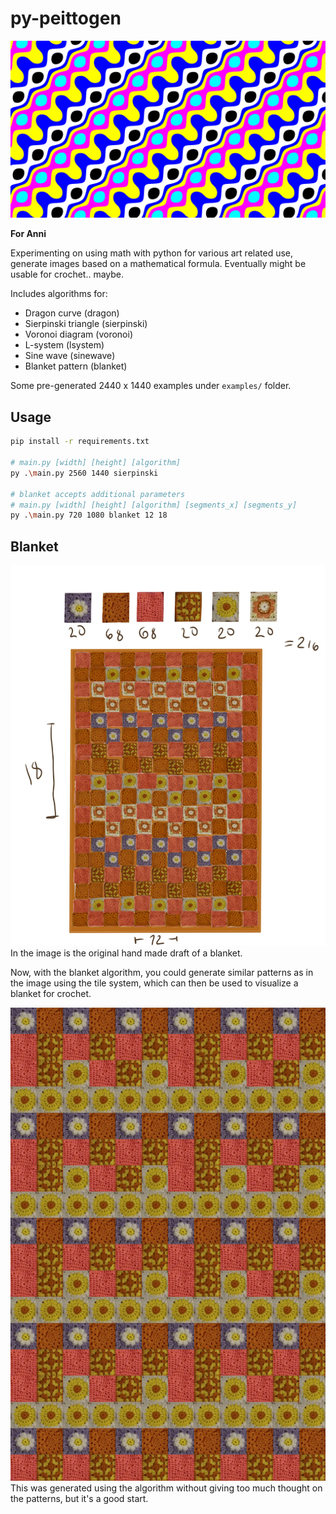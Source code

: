 # py-peittogen

![Sinewave High Resolution](example.png)

**For Anni**

Experimenting on using math with python for various art related use,
generate images based on a mathematical formula. Eventually might be usable for crochet.. maybe.

Includes algorithms for:

- Dragon curve (dragon)
- Sierpinski triangle (sierpinski)
- Voronoi diagram (voronoi)
- L-system (lsystem)
- Sine wave (sinewave)
- Blanket pattern (blanket)

Some pre-generated 2440 x 1440 examples under `examples/` folder.

## Usage

```sh
pip install -r requirements.txt

# main.py [width] [height] [algorithm]
py .\main.py 2560 1440 sierpinski

# blanket accepts additional parameters
# main.py [width] [height] [algorithm] [segments_x] [segments_y]
py .\main.py 720 1080 blanket 12 18
```

## Blanket

![Blanket Draft](example2.png)
In the image is the original hand made draft of a blanket.

Now, with the blanket algorithm, you could generate similar patterns as in the image using the tile system, which can then be used to visualize a blanket for crochet.

![Generated Blanket](example3.png)
This was generated using the algorithm without giving too much thought on the patterns, but it's a good start.
